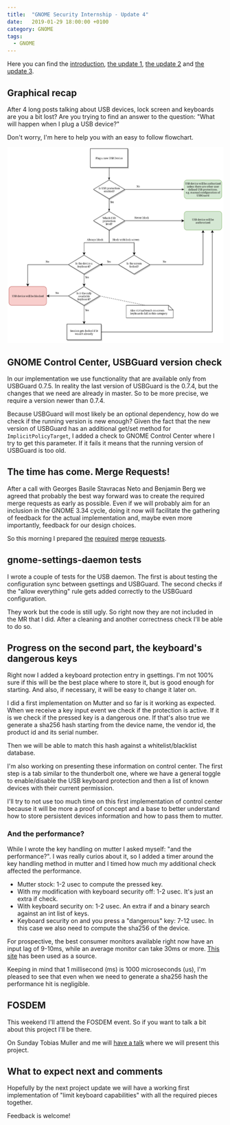 ```yaml
---
title:  "GNOME Security Internship - Update 4"
date:   2019-01-29 18:00:00 +0100
category: GNOME
tags:
  - GNOME
---
```


Here you can find the [introduction](/gnome/internship-preparation/), [the update 1](/gnome/internship-update-1/), [the update 2](/gnome/internship-update-2/) and [the update 3](/gnome/internship-update-3/).

## Graphical recap
After 4 long posts talking about USB devices, lock screen and keyboards are you a bit lost?
Are you trying to find an answer to the question: "What will happen when I plug a USB device?"

Don't worry, I'm here to help you with an easy to follow flowchart.

![USB flowchart](/assets/images/usb-flowchart.png)

## GNOME Control Center, USBGuard version check
In our implementation we use functionality that are available only from USBGuard 0.7.5.
In reality the last version of USBGuard is the 0.7.4, but the changes that we need are already in master.
So to be more precise, we require a version newer than 0.7.4.

Because USBGuard will most likely be an optional dependency, how do we check if the running version is new enough?
Given the fact that the new version of USBGuard has an additional get/set method for `ImplicitPolicyTarget`, I added a check to GNOME Control Center where I try to get this parameter.
If it fails it means that the running version of USBGuard is too old.

## The time has come. Merge Requests!
After a call with Georges Basile Stavracas Neto and Benjamin Berg we agreed that probably the best way forward was to create the required merge requests as early as possible.
Even if we will probably aim for an inclusion in the GNOME 3.34 cycle, doing it now will facilitate the gathering of feedback for the actual implementation and, maybe even more importantly, feedback for our design choices.

So this morning I prepared [the](https://gitlab.gnome.org/GNOME/gnome-control-center/merge_requests/366/) [required](https://gitlab.gnome.org/GNOME/gnome-shell/merge_requests/369) [merge](https://gitlab.gnome.org/GNOME/gsettings-desktop-schemas/merge_requests/15) [requests](https://gitlab.gnome.org/GNOME/gnome-settings-daemon/merge_requests/75).


## gnome-settings-daemon tests
I wrote a couple of tests for the USB daemon.
The first is about testing the configuration sync between gsettings and USBGuard.
The second checks if the "allow everything" rule gets added correctly to the USBGuard configuration.

They work but the code is still ugly.
So right now they are not included in the MR that I did.
After a cleaning and another correctness check I'll be able to do so.


## Progress on the second part, the keyboard's dangerous keys
Right now I added a keyboard protection entry in gsettings.
I'm not 100% sure if this will be the best place where to store it, but is good enough for starting.
And also, if necessary, it will be easy to change it later on.

I did a first implementation on Mutter and so far is it working as expected.
When we receive a key input event we check if the protection is active.
If it is we check if the pressed key is a dangerous one.
If that's also true we generate a sha256 hash starting from the device name, the vendor id, the product id and its serial number.

Then we will be able to match this hash against a whitelist/blacklist database.

I'm also working on presenting these information on control center.
The first step is a tab similar to the thunderbolt one, where we have a general toggle to enable/disable the USB keyboard protection and then a list of known devices with their current permission.

I'll try to not use too much time on this first implementation of control center because it will be more a proof of concept and a base to better understand how to store persistent devices information and how to pass them to mutter.

### And the performance?
While I wrote the key handling on mutter I asked myself: "and the performance?".
I was really curios about it, so I added a timer around the key handling method in mutter and I timed how much my additional check affected the performance.

* Mutter stock: 1-2 usec to compute the pressed key.
* With my modification with keyboard security off: 1-2 usec. It's just an extra if check.
* With keyboard security on: 1-2 usec. An extra if and a binary search against an int list of keys.
* Keyboard security on and you press a "dangerous" key: 7-12 usec. In this case we also need to compute the sha256 of the device.

For prospective, the best consumer monitors available right now have an input lag of 9-10ms, while an average monitor can take 30ms or more.
[This site](https://displaylag.com/display-database/) has been used as a source.

Keeping in mind that 1 millisecond (ms) is 1000 microseconds (us), I'm pleased to see that even when we need to generate a sha256 hash the performance hit is negligible.


## FOSDEM
This weekend I'll attend the FOSDEM event.
So if you want to talk a bit about this project I'll be there.

On Sunday Tobias Muller and me will [have a talk](https://fosdem.org/2019/schedule/event/usb_borne_attacks/) where we will present this project.


## What to expect next and comments
Hopefully by the next project update we will have a working first implementation of "limit keyboard capabilities" with all the required pieces together.

Feedback is welcome!